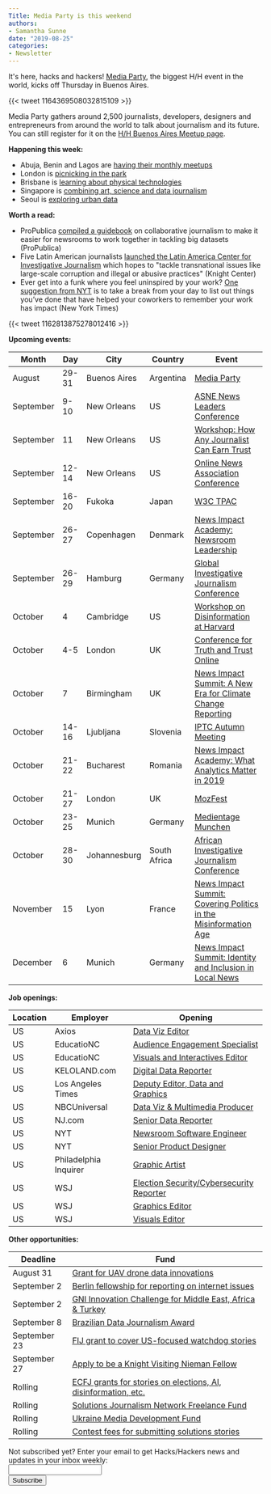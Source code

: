 ```yaml
---
Title: Media Party is this weekend
authors: 
- Samantha Sunne
date: "2019-08-25"
categories:
- Newsletter
---
```


It's here, hacks and hackers! [Media Party](https://mediaparty.info/), the biggest H/H event in the world, kicks off Thursday in Buenos Aires.

{{< tweet 1164369508032815109 >}}

Media Party gathers around 2,500 journalists, developers, designers and entrepreneurs from around the world to talk about journalism and its future. You can still register for it on the [H/H Buenos Aires Meetup page](https://www.meetup.com/es-ES/HacksHackersBA/events/).

**Happening this week:**

* Abuja, Benin and Lagos are [having their monthly meetups](http://bit.ly/CodeForAfrica)
* London is [picnicking in the park](https://www.eventbrite.co.uk/e/hackshackers-ldn-summer-picnic-2019-tickets-67009133121)
* Brisbane is [learning about physical technologies](https://www.meetup.com/Hacks-Hackers-Brisbane/events/264119357/)
* Singapore is [combining art, science and data journalism](https://www.meetup.com/Hacks-Hackers-Singapore/events/264146597/)
* Seoul is [exploring urban data](https://www.meetup.com/Hacks-Hackers-Seoul/events/264212408/)

**Worth a read:**

* ProPublica [compiled a guidebook](https://www.propublica.org/nerds/collaborative-data-journalism-guide) on collaborative journalism to make it easier for newsrooms to work together in tackling big datasets (ProPublica) 
* Five Latin American journalists [launched the Latin America Center for Investigative Journalism](https://knightcenter.utexas.edu/blog/00-21142-group-renowned-latin-american-journalists-launch-center-transnational-investigative-jo) which hopes to "tackle transnational issues like large-scale corruption and illegal or abusive practices" (Knight Center)
* Ever get into a funk where you feel uninspired by your work? [One suggestion from NYT](https://www.nytimes.com/2019/08/12/smarter-living/what-to-do-when-you-feel-uninspired-at-work.html) is to take a break from your day to list out things you’ve done that have helped your coworkers to remember your work has impact (New York Times)

{{< tweet 1162813875278012416 >}}

**Upcoming events:**

| Month | Day | City | Country | Event |
| ----- | --- | ---- | ------- | ----- |
August | 29-31 | Buenos Aires | Argentina | [Media Party](http://mediaparty.info/)
September | 9-10 | New Orleans | US | [ASNE News Leaders Conference](https://www.asne.org/ev_calendar_day.asp?date=9%2F9%2F19&eventid=21)
September | 11 | New Orleans | US | [Workshop: How Any Journalist Can Earn Trust](https://ona19.journalists.org/sessions/23951256/)
September | 12-14 | New Orleans | US | [Online News Association Conference](https://journalists.org/events/)
September | 16-20 | Fukoka | Japan | [W3C TPAC](https://www.w3.org/2019/09/TPAC/)
September | 26-27 | Copenhagen | Denmark | [News Impact Academy: Newsroom Leadership](https://medium.com/we-are-the-european-journalism-centre/whats-new-in-climate-politics-and-local-reporting-join-our-free-news-impact-events-and-find-out-3c9bf2a833af)
September | 26-29 | Hamburg | Germany | [Global Investigative Journalism Conference](https://gijc2019.org/)
October | 4 | Cambridge | US | [Workshop on Disinformation at Harvard](https://cyber.harvard.edu/story/2019-04/comparative-approaches-disinformation-call-extended-abstracts)
October | 4-5 | London | UK | [Conference for Truth and Trust Online](https://truthandtrustonline.com/)
October | 7 | Birmingham | UK | [News Impact Summit: A New Era for Climate Change Reporting](https://medium.com/we-are-the-european-journalism-centre/whats-new-in-climate-politics-and-local-reporting-join-our-free-news-impact-events-and-find-out-3c9bf2a833af)
October | 14-16 | Ljubljana | Slovenia | [IPTC Autumn Meeting](https://iptc.org/events/autumn-meeting-2019/)
October | 21-22 | Bucharest | Romania | [News Impact Academy: What Analytics Matter in 2019](https://medium.com/we-are-the-european-journalism-centre/whats-new-in-climate-politics-and-local-reporting-join-our-free-news-impact-events-and-find-out-3c9bf2a833af)
October | 21-27 | London | UK | [MozFest](https://www.mozillafestival.org/en/)
October | 23-25 | Munich | Germany | [Medientage Munchen](https://medientage.de/?lang=en)
October | 28-30 | Johannesburg | South Africa | [African Investigative Journalism Conference](http://journalism.co.za/aijc/)
November | 15 | Lyon | France | [News Impact Summit: Covering Politics in the Misinformation Age](https://medium.com/we-are-the-european-journalism-centre/whats-new-in-climate-politics-and-local-reporting-join-our-free-news-impact-events-and-find-out-3c9bf2a833af)
December | 6 | Munich | Germany | [News Impact Summit: Identity and Inclusion in Local News](https://medium.com/we-are-the-european-journalism-centre/whats-new-in-climate-politics-and-local-reporting-join-our-free-news-impact-events-and-find-out-3c9bf2a833af)

**Job openings:**

| Location | Employer | Opening |
| -------- | -------- | ------- |
US | Axios | [Data Viz Editor](https://www.snd.org/jobs/view/data-visualization-editor-2/)
US | EducatioNC | [Audience Engagement Specialist](https://careers.journalists.org/jobs/12690917/audience-engagement-specialist)
US | EducatioNC | [Visuals and Interactives Editor](https://careers.journalists.org/jobs/12690903/visuals-and-interactives-editor)
US | KELOLAND.com | [Digital Data Reporter](https://www.ire.org/archives/jobs/job/digital-data-reporter)
US | Los Angeles Times | [Deputy Editor, Data and Graphics](https://wd5.myworkdaysite.com/recruiting/nantmedia/LATimesCareers/job/El-Segundo-CA/Deputy-Director--Data-and-Graphics_108081)
US | NBCUniversal | [Data Viz & Multimedia Producer](https://sjobs.brassring.com/TGnewUI/Search/home/HomeWithPreLoad?PageType=JobDetails&partnerid=25354&siteid=5108&Areq=50857BR#jobDetails=460344_5108)
US | NJ.com | [Senior Data Reporter](https://www.ire.org/archives/jobs/job/senior-data-reporter-2)
US | NYT | [Newsroom Software Engineer](https://nytimes.wd5.myworkdayjobs.com/en-US/NYT/job/New-York-NY/Software-Engineer_REQ-005878-1)
US | NYT | [Senior Product Designer](https://nytimes.wd5.myworkdayjobs.com/en-US/Product-and-Design/job/New-York-NY/Senior-Product-Designer--NYT-Cooking_REQ-005951)
US | Philadelphia Inquirer | [Graphic Artist](https://www.snd.org/jobs/view/graphic-artist-8/)
US | WSJ | [Election Security/Cybersecurity Reporter](https://talkingbiznews.com/biz-news-help-wanted/wall-street-journal-seeks-reporter-to-cover-election-security-cybersecurity/)
US | WSJ | [Graphics Editor](https://talkingbiznews.com/biz-news-help-wanted/wall-street-journal-seeks-graphics-editor/)
US | WSJ | [Visuals Editor](https://talkingbiznews.com/biz-news-help-wanted/wall-street-journal-seeks-visual-editor/)

**Other opportunities:**

| Deadline | Fund |
| -------- | ---- |
August 31 | [Grant for UAV drone data innovations](https://www.ictworks.org/grant-funding-uav-drone-data/#.XSAUH5NKhTY)
September 2 | [Berlin fellowship for reporting on internet issues](https://www.hiig.de/en/fellow-programme/)
September 2 | [GNI Innovation Challenge for Middle East, Africa & Turkey](https://newsinitiative.withgoogle.com/innovation-challenges/how-to-apply/mea/)
September 8 | [Brazilian Data Journalism Award](https://jornalismodedados.org/regulamento/)
September 23 | [FIJ grant to cover US-focused watchdog stories ](http://fij.org/apply-for-a-grant/)
September 27 | [Apply to be a Knight Visiting Nieman Fellow](https://nieman.harvard.edu/fellowships/nieman-visiting-fellowships/)
Rolling | [ECFJ grants for stories on elections, AI, disinformation, etc.](https://www.eyebeam.org/eyebeam-center-for-the-future-of-journalism/)
Rolling | [Solutions Journalism Network Freelance Fund](https://thewholestory.solutionsjournalism.org/now-offering-travel-funds-for-freelancers-857c49f9b395)
Rolling | [Ukraine Media Development Fund](http://ijnet.org/en/opportunities/media-development-grants-available-ukraine)
Rolling | [Contest fees for submitting solutions stories](https://thewholestory.solutionsjournalism.org/submitting-your-solutions-story-to-a-journalism-award-contest-we-can-help-with-the-fees-12b3e3ab6b01?mc_cid=57b074cc10&mc_eid=f9f525b1fd)

<div id="mc_embed_signup"><form id="mc-embedded-subscribe-form" class="validate" action="//hackshackers.us1.list-manage.com/subscribe/post?u=c56f2e53d5ed6ef87f8aaa75c&amp;id=fb2bc6f10b" method="post" name="mc-embedded-subscribe-form" novalidate="" target="_blank">

<div id="mc_embed_signup_scroll">

<div class="mc-field-group"><label for="mce-EMAIL">Not subscribed yet? Enter your email to get Hacks/Hackers news and updates in your inbox weekly:  </label></div>

<div class="mc-field-group"><input id="mce-EMAIL" class="required email" name="EMAIL" type="email" value="" /></div>

<!-- real people should not fill this in and expect good things - do not remove this or risk form bot signups-->

<div style="position: absolute; left: -5000px;"><input tabindex="-1" name="b_c56f2e53d5ed6ef87f8aaa75c_fb2bc6f10b" type="text" value="" /></div>

<div class="clear"><input id="mc-embedded-subscribe" class="button" name="subscribe" type="submit" value="Subscribe" /></div>

</div>

</form></div>

<!--End mc_embed_signup-->

<meta name="twitter:card" content="summary">

<meta name="twitter:image:src" content="https://hackshackers.com/content-images/about/hackshackers_logomark.png">
